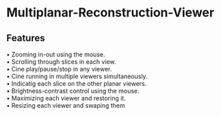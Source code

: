 # Multiplanar-Reconstruction-Viewer

## Features
• Zooming in-out using the mouse.          
• Scrolling through slices in each view.           
• Cine play/pause/stop in any viewer.        
• Cine running in multiple viewers simultaneously.         
• Indicatig each slice on the other planar viewers.        
• Brightness-contrast control using the mouse.       
• Maximizing each viewer and restoring it.      
• Resizing each viewer and swaping them        
